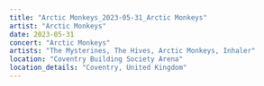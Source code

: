 ```yaml
---
title: "Arctic Monkeys_2023-05-31_Arctic Monkeys"
artist: "Arctic Monkeys"
date: 2023-05-31
concert: "Arctic Monkeys"
artists: "The Mysterines, The Hives, Arctic Monkeys, Inhaler"
location: "Coventry Building Society Arena"
location_details: "Coventry, United Kingdom"
---
```

